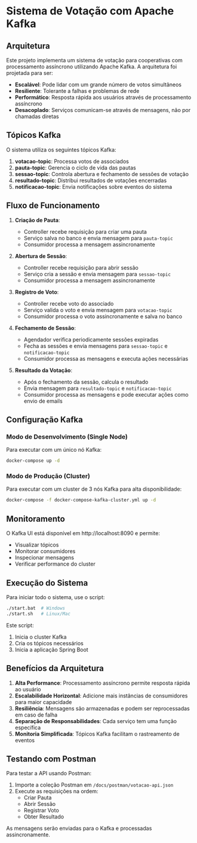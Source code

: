 # Sistema de Votação com Apache Kafka

## Arquitetura

Este projeto implementa um sistema de votação para cooperativas com processamento assíncrono utilizando Apache Kafka. A arquitetura foi projetada para ser:

- **Escalável**: Pode lidar com um grande número de votos simultâneos
- **Resiliente**: Tolerante a falhas e problemas de rede
- **Performático**: Resposta rápida aos usuários através de processamento assíncrono
- **Desacoplado**: Serviços comunicam-se através de mensagens, não por chamadas diretas

## Tópicos Kafka

O sistema utiliza os seguintes tópicos Kafka:

1. **votacao-topic**: Processa votos de associados
2. **pauta-topic**: Gerencia o ciclo de vida das pautas
3. **sessao-topic**: Controla abertura e fechamento de sessões de votação
4. **resultado-topic**: Distribui resultados de votações encerradas
5. **notificacao-topic**: Envia notificações sobre eventos do sistema

## Fluxo de Funcionamento

1. **Criação de Pauta**: 
   - Controller recebe requisição para criar uma pauta
   - Serviço salva no banco e envia mensagem para `pauta-topic`
   - Consumidor processa a mensagem assincronamente

2. **Abertura de Sessão**:
   - Controller recebe requisição para abrir sessão
   - Serviço cria a sessão e envia mensagem para `sessao-topic`
   - Consumidor processa a mensagem assincronamente

3. **Registro de Voto**:
   - Controller recebe voto do associado
   - Serviço valida o voto e envia mensagem para `votacao-topic`
   - Consumidor processa o voto assincronamente e salva no banco

4. **Fechamento de Sessão**:
   - Agendador verifica periodicamente sessões expiradas
   - Fecha as sessões e envia mensagens para `sessao-topic` e `notificacao-topic`
   - Consumidor processa as mensagens e executa ações necessárias

5. **Resultado da Votação**:
   - Após o fechamento da sessão, calcula o resultado
   - Envia mensagem para `resultado-topic` e `notificacao-topic`
   - Consumidor processa as mensagens e pode executar ações como envio de emails

## Configuração Kafka

### Modo de Desenvolvimento (Single Node)

Para executar com um único nó Kafka:

```bash
docker-compose up -d
```

### Modo de Produção (Cluster)

Para executar com um cluster de 3 nós Kafka para alta disponibilidade:

```bash
docker-compose -f docker-compose-kafka-cluster.yml up -d
```

## Monitoramento

O Kafka UI está disponível em http://localhost:8090 e permite:

- Visualizar tópicos
- Monitorar consumidores
- Inspecionar mensagens
- Verificar performance do cluster

## Execução do Sistema

Para iniciar todo o sistema, use o script:

```bash
./start.bat  # Windows
./start.sh   # Linux/Mac
```

Este script:
1. Inicia o cluster Kafka
2. Cria os tópicos necessários
3. Inicia a aplicação Spring Boot

## Benefícios da Arquitetura

1. **Alta Performance**: Processamento assíncrono permite resposta rápida ao usuário
2. **Escalabilidade Horizontal**: Adicione mais instâncias de consumidores para maior capacidade
3. **Resiliência**: Mensagens são armazenadas e podem ser reprocessadas em caso de falha
4. **Separação de Responsabilidades**: Cada serviço tem uma função específica
5. **Monitoria Simplificada**: Tópicos Kafka facilitam o rastreamento de eventos

## Testando com Postman

Para testar a API usando Postman:

1. Importe a coleção Postman em `/docs/postman/votacao-api.json`
2. Execute as requisições na ordem:
   - Criar Pauta
   - Abrir Sessão
   - Registrar Voto
   - Obter Resultado
   
As mensagens serão enviadas para o Kafka e processadas assincronamente. 